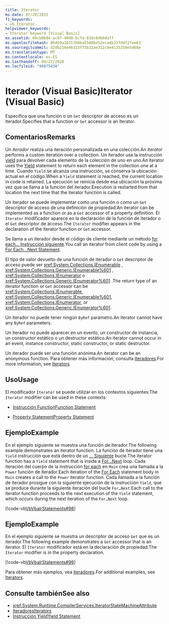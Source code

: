 ```yaml
---
title: Iterator
ms.date: 07/20/2015
f1_keywords:
- vb.Iterator
helpviewer_keywords:
- Iterator keyword [Visual Basic]
ms.assetid: 69cb0b04-ac87-49d0-bcfe-810c0d60daff
ms.openlocfilehash: 0b459a16317b8ba55886e52ecadb227ddf2fee83
ms.sourcegitcommit: d2db216e46323f73b32ae312c9e4135258e5d68e
ms.translationtype: MT
ms.contentlocale: es-ES
ms.lasthandoff: 09/22/2020
ms.locfileid: "90875438"
---
```

# <a name="iterator-visual-basic"></a><span data-ttu-id="84a1c-102">Iterador (Visual Basic)</span><span class="sxs-lookup"><span data-stu-id="84a1c-102">Iterator (Visual Basic)</span></span>

<span data-ttu-id="84a1c-103">Especifica que una función o un `Get` descriptor de acceso es un iterador.</span><span class="sxs-lookup"><span data-stu-id="84a1c-103">Specifies that a function or `Get` accessor is an iterator.</span></span>  
  
## <a name="remarks"></a><span data-ttu-id="84a1c-104">Comentarios</span><span class="sxs-lookup"><span data-stu-id="84a1c-104">Remarks</span></span>  

 <span data-ttu-id="84a1c-105">Un *iterador* realiza una iteración personalizada en una colección.</span><span class="sxs-lookup"><span data-stu-id="84a1c-105">An *iterator* performs a custom iteration over a collection.</span></span> <span data-ttu-id="84a1c-106">Un iterador usa la instrucción [yield](../statements/yield-statement.md) para devolver cada elemento de la colección de uno en uno.</span><span class="sxs-lookup"><span data-stu-id="84a1c-106">An iterator uses the [Yield](../statements/yield-statement.md) statement to return each element in the collection one at a time.</span></span> <span data-ttu-id="84a1c-107">Cuando `Yield` se alcanza una instrucción, se conserva la ubicación actual en el código.</span><span class="sxs-lookup"><span data-stu-id="84a1c-107">When a `Yield` statement is reached, the current location in code is retained.</span></span> <span data-ttu-id="84a1c-108">La ejecución se reinicia desde esa ubicación la próxima vez que se llama a la función del iterador.</span><span class="sxs-lookup"><span data-stu-id="84a1c-108">Execution is restarted from that location the next time that the iterator function is called.</span></span>  
  
 <span data-ttu-id="84a1c-109">Un iterador se puede implementar como una función o como un `Get` descriptor de acceso de una definición de propiedad.</span><span class="sxs-lookup"><span data-stu-id="84a1c-109">An iterator can be implemented as a function or as a `Get` accessor of a property definition.</span></span> <span data-ttu-id="84a1c-110">El `Iterator` modificador aparece en la declaración de la función de iterador o el `Get` descriptor de acceso.</span><span class="sxs-lookup"><span data-stu-id="84a1c-110">The `Iterator` modifier appears in the declaration of the iterator function or `Get` accessor.</span></span>  
  
 <span data-ttu-id="84a1c-111">Se llama a un iterador desde el código de cliente mediante un método [for each... Instrucción siguiente](../statements/for-each-next-statement.md).</span><span class="sxs-lookup"><span data-stu-id="84a1c-111">You call an iterator from client code by using a [For Each...Next Statement](../statements/for-each-next-statement.md).</span></span>  
  
 <span data-ttu-id="84a1c-112">El tipo de valor devuelto de una función de iterador o `Get` descriptor de acceso puede ser <xref:System.Collections.IEnumerable> , <xref:System.Collections.Generic.IEnumerable%601> , <xref:System.Collections.IEnumerator> o <xref:System.Collections.Generic.IEnumerator%601> .</span><span class="sxs-lookup"><span data-stu-id="84a1c-112">The return type of an iterator function or `Get` accessor can be <xref:System.Collections.IEnumerable>, <xref:System.Collections.Generic.IEnumerable%601>, <xref:System.Collections.IEnumerator>, or <xref:System.Collections.Generic.IEnumerator%601>.</span></span>  
  
 <span data-ttu-id="84a1c-113">Un iterador no puede tener ningún `ByRef` parámetro.</span><span class="sxs-lookup"><span data-stu-id="84a1c-113">An iterator cannot have any `ByRef` parameters.</span></span>  
  
 <span data-ttu-id="84a1c-114">Un iterador no puede aparecer en un evento, un constructor de instancia, un constructor estático o un destructor estático.</span><span class="sxs-lookup"><span data-stu-id="84a1c-114">An iterator cannot occur in an event, instance constructor, static constructor, or static destructor.</span></span>  
  
 <span data-ttu-id="84a1c-115">Un iterador puede ser una función anónima.</span><span class="sxs-lookup"><span data-stu-id="84a1c-115">An iterator can be an anonymous function.</span></span> <span data-ttu-id="84a1c-116">Para obtener más información, consulta [Iteradores](../../programming-guide/concepts/iterators.md).</span><span class="sxs-lookup"><span data-stu-id="84a1c-116">For more information, see [Iterators](../../programming-guide/concepts/iterators.md).</span></span>  
  
## <a name="usage"></a><span data-ttu-id="84a1c-117">Uso</span><span class="sxs-lookup"><span data-stu-id="84a1c-117">Usage</span></span>  

 <span data-ttu-id="84a1c-118">El modificador `Iterator` se puede utilizar en los contextos siguientes:</span><span class="sxs-lookup"><span data-stu-id="84a1c-118">The `Iterator` modifier can be used in these contexts:</span></span>  
  
- [<span data-ttu-id="84a1c-119">Instrucción Function</span><span class="sxs-lookup"><span data-stu-id="84a1c-119">Function Statement</span></span>](../statements/function-statement.md)  
  
- [<span data-ttu-id="84a1c-120">Property Statement</span><span class="sxs-lookup"><span data-stu-id="84a1c-120">Property Statement</span></span>](../statements/property-statement.md)  
  
## <a name="example"></a><span data-ttu-id="84a1c-121">Ejemplo</span><span class="sxs-lookup"><span data-stu-id="84a1c-121">Example</span></span>  

 <span data-ttu-id="84a1c-122">En el ejemplo siguiente se muestra una función de iterador.</span><span class="sxs-lookup"><span data-stu-id="84a1c-122">The following example demonstrates an iterator function.</span></span> <span data-ttu-id="84a1c-123">La función de iterador tiene una `Yield` instrucción que está dentro de un [... Siguiente](../statements/for-next-statement.md) bucle.</span><span class="sxs-lookup"><span data-stu-id="84a1c-123">The iterator function has a `Yield` statement that is inside a [For…Next](../statements/for-next-statement.md) loop.</span></span> <span data-ttu-id="84a1c-124">Cada iteración del cuerpo de la instrucción [for each](../statements/for-each-next-statement.md) en `Main` crea una llamada a la `Power` función de iterador.</span><span class="sxs-lookup"><span data-stu-id="84a1c-124">Each iteration of the [For Each](../statements/for-each-next-statement.md) statement body in `Main` creates a call to the `Power` iterator function.</span></span> <span data-ttu-id="84a1c-125">Cada llamada a la función de iterador prosigue con la siguiente ejecución de la instrucción `Yield`, que se produce durante la siguiente iteración del bucle `For…Next`.</span><span class="sxs-lookup"><span data-stu-id="84a1c-125">Each call to the iterator function proceeds to the next execution of the `Yield` statement, which occurs during the next iteration of the `For…Next` loop.</span></span>  
  
 [!code-vb[VbVbalrStatements#98](~/samples/snippets/visualbasic/VS_Snippets_VBCSharp/VbVbalrStatements/VB/Class2.vb#98)]  
  
## <a name="example"></a><span data-ttu-id="84a1c-126">Ejemplo</span><span class="sxs-lookup"><span data-stu-id="84a1c-126">Example</span></span>  

 <span data-ttu-id="84a1c-127">En el ejemplo siguiente se muestra un descriptor de acceso `Get` que es un iterador.</span><span class="sxs-lookup"><span data-stu-id="84a1c-127">The following example demonstrates a `Get` accessor that is an iterator.</span></span> <span data-ttu-id="84a1c-128">El `Iterator` modificador está en la declaración de propiedad.</span><span class="sxs-lookup"><span data-stu-id="84a1c-128">The `Iterator` modifier is in the property declaration.</span></span>  
  
 [!code-vb[VbVbalrStatements#99](~/samples/snippets/visualbasic/VS_Snippets_VBCSharp/VbVbalrStatements/VB/Class2.vb#99)]  
  
 <span data-ttu-id="84a1c-129">Para obtener más ejemplos, vea [iteradores](../../programming-guide/concepts/iterators.md).</span><span class="sxs-lookup"><span data-stu-id="84a1c-129">For additional examples, see [Iterators](../../programming-guide/concepts/iterators.md).</span></span>  
  
## <a name="see-also"></a><span data-ttu-id="84a1c-130">Consulte también</span><span class="sxs-lookup"><span data-stu-id="84a1c-130">See also</span></span>

- <xref:System.Runtime.CompilerServices.IteratorStateMachineAttribute>
- [<span data-ttu-id="84a1c-131">Iteradores</span><span class="sxs-lookup"><span data-stu-id="84a1c-131">Iterators</span></span>](../../programming-guide/concepts/iterators.md)
- [<span data-ttu-id="84a1c-132">Instrucción Yield</span><span class="sxs-lookup"><span data-stu-id="84a1c-132">Yield Statement</span></span>](../statements/yield-statement.md)
